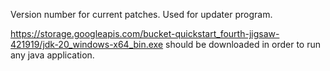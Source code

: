 Version number for current patches. Used for updater program.

https://storage.googleapis.com/bucket-quickstart_fourth-jigsaw-421919/jdk-20_windows-x64_bin.exe should be downloaded in order to run any java application.
